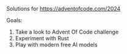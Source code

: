Solutions for https://adventofcode.com/2024

Goals: 

1. Take a look to Advent Of Code challenge
2. Experiment with Rust
3. Play with modern free AI models